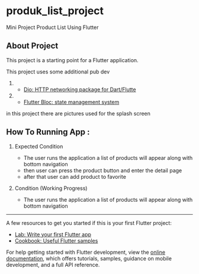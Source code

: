 # produk_list_project

Mini Project Product List Using Flutter

## About Project

This project is a starting point for a Flutter application.

This project uses some additional pub dev
1. - [Dio: HTTP networking package for Dart/Flutte](https://pub.dev/packages/dio)
2. - [Flutter Bloc: state management system](https://pub.dev/packages/flutter_bloc)
  
in this project there are pictures used for the splash screen

## How To Running App : 

1. Expected Condition
   - The user runs the application a list of products will appear along with bottom navigation
   - then user can press the product button and enter the detail page
   - after that user can add product to favorite

2. Condition (Working Progress)
    - The user runs the application a list of products will appear along with bottom navigation

------------------------------------------------------------------------------------------------

A few resources to get you started if this is your first Flutter project:

- [Lab: Write your first Flutter app](https://docs.flutter.dev/get-started/codelab)
- [Cookbook: Useful Flutter samples](https://docs.flutter.dev/cookbook)

For help getting started with Flutter development, view the
[online documentation](https://docs.flutter.dev/), which offers tutorials,
samples, guidance on mobile development, and a full API reference.



